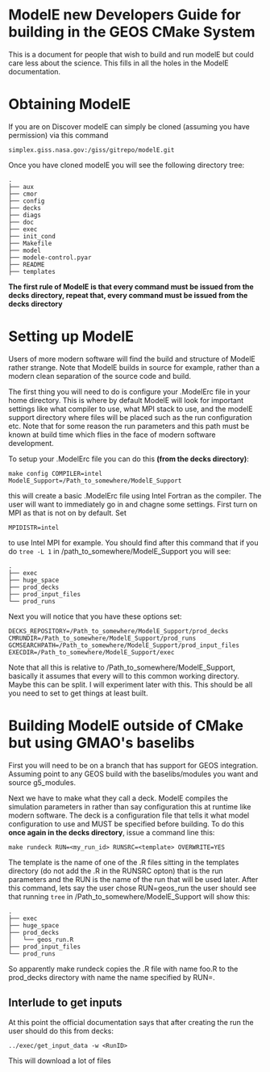 # ModelE new Developers Guide for building in the GEOS CMake System
This is a document for people that wish to build and run modelE but could care less about the science. This fills in all the holes in the ModelE documentation.
# Obtaining ModelE
If you are on Discover modelE can simply be cloned (assuming you have permission) via this command
```
simplex.giss.nasa.gov:/giss/gitrepo/modelE.git
```
Once you have cloned modelE you will see the following directory tree:
```
.
├── aux
├── cmor
├── config
├── decks
├── diags
├── doc
├── exec
├── init_cond
├── Makefile
├── model
├── modele-control.pyar
├── README
├── templates
```
**The first rule of ModelE is that every command must be issued from the decks directory, repeat that, every command must be issued from the decks directory**

# Setting up ModelE
Users of more modern software will find the build and structure of ModelE rather strange. Note that ModelE builds in source for example, rather than a modern clean separation of the source code and build. 

The first thing you will need to do is configure your .ModelErc file in your home directory. This is where by default ModelE will look for important settings like what compiler to use, what MPI stack to use, and the modelE support directory where files will be placed such as the run configuration etc. Note that for some reason the run parameters and this path must be known at build time which flies in the face of modern software development.

To setup your .ModelErc file you can do this **(from the decks directory)**:
```
make config COMPILER=intel ModelE_Support=/Path_to_somewhere/ModelE_Support
```
this will create a basic .ModelErc file using Intel Fortran as the compiler. The user will want to immediately go in and chagne some settings. First turn on MPI as that is not on by default. Set
```
MPIDISTR=intel
```
to use Intel MPI for example. You should find after this command that if you do `tree -L 1` in /path_to_somewhere/ModelE_Support you will see:
```
.
├── exec
├── huge_space
├── prod_decks
├── prod_input_files
└── prod_runs
```
Next you will notice that you have these options set:
```
DECKS_REPOSITORY=/Path_to_somewhere/ModelE_Support/prod_decks
CMRUNDIR=/Path_to_somewhere/ModelE_Support/prod_runs
GCMSEARCHPATH=/Path_to_somewhere/ModelE_Support/prod_input_files
EXECDIR=/Path_to_somewhere/ModelE_Support/exec
```
Note that all this is relative to /Path_to_somewhere/ModelE_Support, basically it assumes that every will to this common working directory. Maybe this can be split. I will experiment later with this. This should be all you need to set to get things at least built. 

# Building ModelE outside of CMake but using GMAO's baselibs

First you will need to be on a branch that has support for GEOS integration. Assuming point to any GEOS build with the baselibs/modules you want and source g5_modules.

Next we have to make what they call a deck. ModelE compiles the simulation parameters in rather than say configuration this at runtime like modern software. The deck is a configuration file that tells it what model configuration to use and MUST be specified before building. To do this **once again in the decks directory**, issue a command line this:
```
make rundeck RUN=<my_run_id> RUNSRC=<template> OVERWRITE=YES
```
The template is the name of one of the .R files sitting in the templates directory (do not add the .R in the RUNSRC opton) that is the run parameters and the RUN is the name of the run that will be used later. After this command, lets say the user chose RUN=geos_run the user should see that running `tree` in /Path_to_somewhere/ModelE_Support will show this:
```
.
├── exec
├── huge_space
├── prod_decks
│   └── geos_run.R
├── prod_input_files
└── prod_runs
```
So apparently make rundeck copies the .R file with name foo.R to the prod_decks directory with name the name specified by RUN=.

## Interlude to get inputs
At this point the official documentation says that after creating the run the user should do this from decks:
```
../exec/get_input_data -w <RunID>
```
This will download a lot of files


